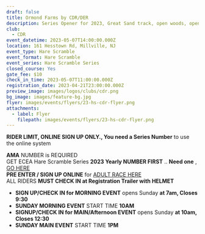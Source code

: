 ```yaml
---
draft: false
title: Ormond Farms by CDR/DER
description: Series Opener for 2023, Great Sand track, open woods, open field camping.
club:
  - CDR
event_datetime: 2023-05-07T14:00:00.000Z
location: 161 Hesstown Rd, Millville, NJ
event_type: Hare Scramble
event_format: Hare Scramble
event_series: Hare Scramble Series
closed_course: Yes
gate_fee: $10
check_in_time: 2023-05-07T11:00:00.000Z
registration_date: 2023-04-21T23:00:00.000Z
preview_image: images/logos/clubs/cdr.png
bg_image: images/feature-bg.jpg
flyer: images/events/flyers/23-hs-cdr-flyer.png
attachments:
  - label: Flyer
    filepath: images/events/flyers/23-hs-cdr-flyer.png
---
```

**RIDER LIMIT, ONLINE SIGN UP ONLY., You need a Series Number** to use the online system

**AMA** NUMBER is REQUIRED\
GET ECEA Hare Scramble Series **2023 Yearly NUMBER FIRST** ..  **Need one** ,  [GO HERE](https://www.moto-tally.com/ECEA/ECEA/SeriesRegistration.aspx)\
**PRE ENTER / SIGN UP ONLINE** for [ADULT RACE HERE](https://www.moto-tally.com/ECEA/ECEA/PreEntry.aspx)\
ALL RIDERS **MUST CHECK IN at Registration Trailer with HELMET**

* **SIGN UP/CHECK IN for MORNING EVENT** opens Sunday **at 7am, Closes 9:30**
* **SUNDAY MORNING EVENT** START TIME **10AM**
* **SIGNUP/CHECK IN for MAIN/Afternoon EVENT** opens Sunday **at 10am, Closes 12:30**
* **SUNDAY MAIN EVENT** START TIME **1PM**